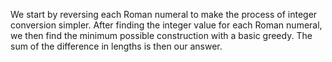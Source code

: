 We start by reversing each Roman numeral to make the process of integer conversion simpler. After finding the integer value for each Roman numeral, we then find the minimum possible construction with a basic greedy. The sum of the difference in lengths is then our answer.